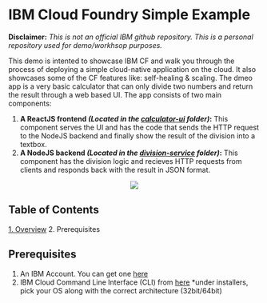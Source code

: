 # IBM Cloud Foundry Simple Example

**Disclaimer:** *This is not an official IBM github repository. This is a personal repository used for demo/workhsop purposes.*

This demo is intented to showcase IBM CF and walk you through the process of deploying a simple cloud-native application on the cloud. It also showcases some of the CF features like: self-healing & scaling. The dmeo app is a very basic calculator that can only divide two numbers and return the result through a web based UI. The app consists of two main components:

1. **A ReactJS frontend *(Located in the [calculator-ui](https://github.com/usfngm/cf_workshop/tree/master/calculator-ui) folder)*:** This component serves the UI and has the code that sends the HTTP request to the NodeJS backend and finally show the result of the division into a textbox.
2. **A NodeJS backend  *(Located in the [division-service](https://github.com/usfngm/cf_workshop/tree/master/division-service) folder)*:** This component has the division logic and recieves HTTP requests from clients and responds back with the result in JSON format.

<p align="center">
  <img src="https://github.com/usfngm/cf_workshop/blob/master/imgs/img_1.png">
</p>

## Table of Contents
[1. Overview](https://github.com/usfngm/cf_workshop#ibm-cloud-foundry-simple-example)
2. Prerequisites

## Prerequisites
1. An IBM Account. You can get one [here](https://ibm.biz/BdqBhv)
2. IBM Cloud Command Line Interface (CLI) from [here](https://github.com/IBM-Cloud/ibm-cloud-cli-release/releases/)
 *under installers, pick your OS along with the correct architecture (32bit/64bit)